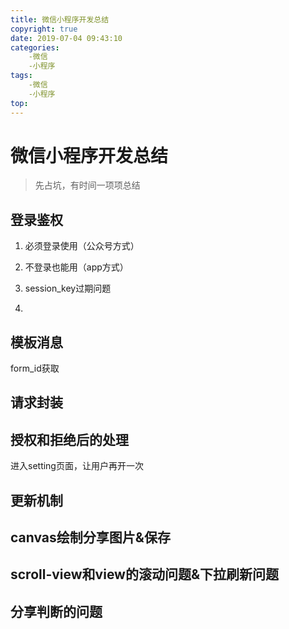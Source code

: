 ```yaml
---
title: 微信小程序开发总结
copyright: true
date: 2019-07-04 09:43:10
categories:
	-微信
	-小程序
tags:
	-微信
	-小程序
top:
---
```


# 微信小程序开发总结

> 先占坑，有时间一项项总结

<!-- more -->

## 登录鉴权

1. 必须登录使用（公众号方式）

2. 不登录也能用（app方式）

3. session_key过期问题

4. 

   

   

## 模板消息

form_id获取



## 请求封装





## 授权和拒绝后的处理

进入setting页面，让用户再开一次



## 更新机制





## canvas绘制分享图片&保存





## scroll-view和view的滚动问题&下拉刷新问题





## 分享判断的问题











